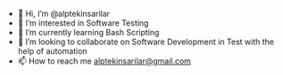 - 👋 Hi, I’m @alptekinsarilar
- 👀 I’m interested in Software Testing
- 🌱 I’m currently learning Bash Scripting 
- 💞️ I’m looking to collaborate on Software Development in Test with the help of automation
- 📫 How to reach me alptekinsarilar@gmail.com

<!---
alptekinsarilar/alptekinsarilar is a ✨ special ✨ repository because its `README.md` (this file) appears on your GitHub profile.
You can click the Preview link to take a look at your changes.
--->

